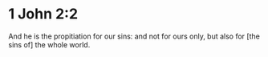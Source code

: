 # 1 John 2:2

And he is the propitiation for our sins: and not for ours only, but also for [the sins of] the whole world.